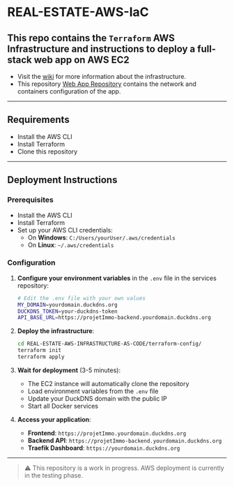 # REAL-ESTATE-AWS-IaC

## This repo contains the `Terraform` AWS Infrastructure and instructions to deploy a full-stack web app on AWS EC2

- Visit the [wiki](https://github.com/ManasseTegGbegnohou/420-414-Epreuve-Finale-IaC/wiki) for more information about the infrastructure.
- This repository [Web App Repository](https://github.com/ManasseTegGbegnohou/projetImmo-AWS-services.git) contains the network and containers configuration of the app.

---

## Requirements
- Install the AWS CLI
- Install Terraform
- Clone this repository

---

## Deployment Instructions

### Prerequisites
- Install the AWS CLI
- Install Terraform
- Set up your AWS CLI credentials:
  - On **Windows**: `C:/Users/yourUser/.aws/credentials`
  - On **Linux**: `~/.aws/credentials`

### Configuration
1. **Configure your environment variables** in the `.env` file in the services repository:
   ```bash
   # Edit the .env file with your own values
   MY_DOMAIN=yourdomain.duckdns.org
   DUCKDNS_TOKEN=your-duckdns-token
   API_BASE_URL=https://projetImmo-backend.yourdomain.duckdns.org
   ```

2. **Deploy the infrastructure**:
   ```bash
   cd REAL-ESTATE-AWS-INFRASTRUCTURE-AS-CODE/terraform-config/
   terraform init
   terraform apply
   ```

3. **Wait for deployment** (3-5 minutes):
   - The EC2 instance will automatically clone the repository
   - Load environment variables from the `.env` file
   - Update your DuckDNS domain with the public IP
   - Start all Docker services

4. **Access your application**:
   - **Frontend**: `https://projetImmo.yourdomain.duckdns.org`
   - **Backend API**: `https://projetImmo-backend.yourdomain.duckdns.org`
   - **Traefik Dashboard**: `https://yourdomain.duckdns.org`

---

> ⚠️ This repository is a work in progress. AWS deployment is currently in the testing phase.
